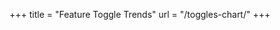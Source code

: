 +++
title = "Feature Toggle Trends"
url = "/toggles-chart/"
+++

<div id="chart" style="width:100%;height:600px;"></div>

<script src="https://cdn.plot.ly/plotly-latest.min.js"></script>
<script>
Promise.all([
  new Promise((resolve, reject) => {
    Plotly.d3.tsv("/data/k8s_feature_toggles.tsv", (err, rows) => err ? reject(err) : resolve({ label: "K8s Toggles", rows }));
  }),
  new Promise((resolve, reject) => {
    Plotly.d3.tsv("/data/gitlab_feature_flags.tsv", (err, rows) => err ? reject(err) : resolve({ label: "GitLab Flags", rows }));
  })
]).then(results => {
  const traces = results.map(({ label, rows }) => {
    const counts = {};
    rows.forEach(r => {
      const year = new Date(r.date).getFullYear();
      counts[year] = (counts[year] || 0) + 1;
    });
    const years = Object.keys(counts).sort();
    return { x: years, y: years.map(y => counts[y]), type: 'scatter', mode: 'lines+markers', name: label };
  });
  Plotly.newPlot('chart', traces, {
    title: 'Feature Toggles Per Year',
    xaxis: { title: 'Year' },
    yaxis: { title: 'Number of Toggles' }
  });
}).catch(console.error);
</script>
